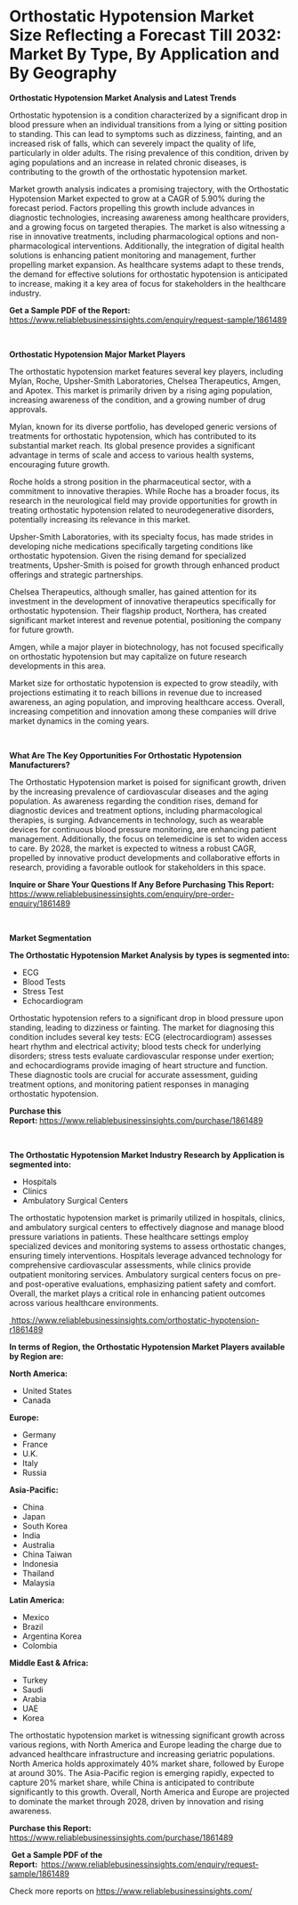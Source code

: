 <p><h1>Orthostatic Hypotension Market Size Reflecting a Forecast Till 2032: Market By Type, By Application and By Geography</h1></p><p><strong>Orthostatic Hypotension Market Analysis and Latest Trends</strong></p>
<p><p>Orthostatic hypotension is a condition characterized by a significant drop in blood pressure when an individual transitions from a lying or sitting position to standing. This can lead to symptoms such as dizziness, fainting, and an increased risk of falls, which can severely impact the quality of life, particularly in older adults. The rising prevalence of this condition, driven by aging populations and an increase in related chronic diseases, is contributing to the growth of the orthostatic hypotension market.</p><p>Market growth analysis indicates a promising trajectory, with the Orthostatic Hypotension Market expected to grow at a CAGR of 5.90% during the forecast period. Factors propelling this growth include advances in diagnostic technologies, increasing awareness among healthcare providers, and a growing focus on targeted therapies. The market is also witnessing a rise in innovative treatments, including pharmacological options and non-pharmacological interventions. Additionally, the integration of digital health solutions is enhancing patient monitoring and management, further propelling market expansion. As healthcare systems adapt to these trends, the demand for effective solutions for orthostatic hypotension is anticipated to increase, making it a key area of focus for stakeholders in the healthcare industry.</p></p>
<p><strong>Get a Sample PDF of the Report:&nbsp;</strong> <a href="https://www.reliablebusinessinsights.com/enquiry/request-sample/1861489?utm_campaign=2757&utm_medium=2&utm_source=Github&utm_content=ia&utm_term=03032025&utm_id=orthostatic-hypotension">https://www.reliablebusinessinsights.com/enquiry/request-sample/1861489</a></p>
<p>&nbsp;</p>
<p><strong>Orthostatic Hypotension Major Market Players</strong></p>
<p><p>The orthostatic hypotension market features several key players, including Mylan, Roche, Upsher-Smith Laboratories, Chelsea Therapeutics, Amgen, and Apotex. This market is primarily driven by a rising aging population, increasing awareness of the condition, and a growing number of drug approvals.</p><p>Mylan, known for its diverse portfolio, has developed generic versions of treatments for orthostatic hypotension, which has contributed to its substantial market reach. Its global presence provides a significant advantage in terms of scale and access to various health systems, encouraging future growth.</p><p>Roche holds a strong position in the pharmaceutical sector, with a commitment to innovative therapies. While Roche has a broader focus, its research in the neurological field may provide opportunities for growth in treating orthostatic hypotension related to neurodegenerative disorders, potentially increasing its relevance in this market.</p><p>Upsher-Smith Laboratories, with its specialty focus, has made strides in developing niche medications specifically targeting conditions like orthostatic hypotension. Given the rising demand for specialized treatments, Upsher-Smith is poised for growth through enhanced product offerings and strategic partnerships.</p><p>Chelsea Therapeutics, although smaller, has gained attention for its investment in the development of innovative therapeutics specifically for orthostatic hypotension. Their flagship product, Northera, has created significant market interest and revenue potential, positioning the company for future growth.</p><p>Amgen, while a major player in biotechnology, has not focused specifically on orthostatic hypotension but may capitalize on future research developments in this area.</p><p>Market size for orthostatic hypotension is expected to grow steadily, with projections estimating it to reach billions in revenue due to increased awareness, an aging population, and improving healthcare access. Overall, increasing competition and innovation among these companies will drive market dynamics in the coming years.</p></p>
<p>&nbsp;</p>
<p><strong>What Are The Key Opportunities For Orthostatic Hypotension Manufacturers?</strong></p>
<p><p>The Orthostatic Hypotension market is poised for significant growth, driven by the increasing prevalence of cardiovascular diseases and the aging population. As awareness regarding the condition rises, demand for diagnostic devices and treatment options, including pharmacological therapies, is surging. Advancements in technology, such as wearable devices for continuous blood pressure monitoring, are enhancing patient management. Additionally, the focus on telemedicine is set to widen access to care. By 2028, the market is expected to witness a robust CAGR, propelled by innovative product developments and collaborative efforts in research, providing a favorable outlook for stakeholders in this space.</p></p>
<p><strong>Inquire or Share Your Questions If Any Before Purchasing This Report:</strong> <a href="https://www.reliablebusinessinsights.com/enquiry/pre-order-enquiry/1861489?utm_campaign=2757&utm_medium=2&utm_source=Github&utm_content=ia&utm_term=03032025&utm_id=orthostatic-hypotension">https://www.reliablebusinessinsights.com/enquiry/pre-order-enquiry/1861489</a></p>
<p>&nbsp;</p>
<p><strong>Market Segmentation</strong></p>
<p><strong>The Orthostatic Hypotension Market Analysis by types is segmented into:</strong></p>
<p><ul><li>ECG</li><li>Blood Tests</li><li>Stress Test</li><li>Echocardiogram</li></ul></p>
<p><p>Orthostatic hypotension refers to a significant drop in blood pressure upon standing, leading to dizziness or fainting. The market for diagnosing this condition includes several key tests: ECG (electrocardiogram) assesses heart rhythm and electrical activity; blood tests check for underlying disorders; stress tests evaluate cardiovascular response under exertion; and echocardiograms provide imaging of heart structure and function. These diagnostic tools are crucial for accurate assessment, guiding treatment options, and monitoring patient responses in managing orthostatic hypotension.</p></p>
<p><strong>Purchase this Report:&nbsp;</strong><a href="https://www.reliablebusinessinsights.com/purchase/1861489?utm_campaign=2757&utm_medium=2&utm_source=Github&utm_content=ia&utm_term=03032025&utm_id=orthostatic-hypotension">https://www.reliablebusinessinsights.com/purchase/1861489</a></p>
<p>&nbsp;</p>
<p><strong>The Orthostatic Hypotension Market Industry Research by Application is segmented into:</strong></p>
<p><ul><li>Hospitals</li><li>Clinics</li><li>Ambulatory Surgical Centers</li></ul></p>
<p><p>The orthostatic hypotension market is primarily utilized in hospitals, clinics, and ambulatory surgical centers to effectively diagnose and manage blood pressure variations in patients. These healthcare settings employ specialized devices and monitoring systems to assess orthostatic changes, ensuring timely interventions. Hospitals leverage advanced technology for comprehensive cardiovascular assessments, while clinics provide outpatient monitoring services. Ambulatory surgical centers focus on pre- and post-operative evaluations, emphasizing patient safety and comfort. Overall, the market plays a critical role in enhancing patient outcomes across various healthcare environments.</p></p>
<p><a href="https://www.reliablebusinessinsights.com/orthostatic-hypotension-r1861489?utm_campaign=2757&utm_medium=2&utm_source=Github&utm_content=ia&utm_term=03032025&utm_id=orthostatic-hypotension">&nbsp;https://www.reliablebusinessinsights.com/orthostatic-hypotension-r1861489</a></p>
<p><strong>In terms of Region, the Orthostatic Hypotension Market Players available by Region are:</strong></p>
<p>
    <p> <strong> North America: </strong>
        <ul>
            <li>United States</li>
            <li>Canada</li>
        </ul>
        </p> 
    <p> <strong> Europe: </strong>
        <ul>
            <li>Germany</li>
            <li>France</li>
            <li>U.K.</li>
            <li>Italy</li>
            <li>Russia</li>
        </ul>
        </p> 
    <p> <strong> Asia-Pacific: </strong>
        <ul>
            <li>China</li>
            <li>Japan</li>
            <li>South Korea</li>
            <li>India</li>
            <li>Australia</li>
            <li>China Taiwan</li>
            <li>Indonesia</li>
            <li>Thailand</li>
            <li>Malaysia</li>
        </ul>
        </p> 
    <p> <strong> Latin America: </strong>
        <ul>
            <li>Mexico</li>
            <li>Brazil</li>
            <li>Argentina Korea</li>
            <li>Colombia</li>
        </ul>
        </p> 
    <p> <strong> Middle East & Africa: </strong>
        <ul>
            <li>Turkey</li>
            <li>Saudi</li>
            <li>Arabia</li>
            <li>UAE</li>
            <li>Korea</li>
        </ul>
    </p>
    </p>
<p><p>The orthostatic hypotension market is witnessing significant growth across various regions, with North America and Europe leading the charge due to advanced healthcare infrastructure and increasing geriatric populations. North America holds approximately 40% market share, followed by Europe at around 30%. The Asia-Pacific region is emerging rapidly, expected to capture 20% market share, while China is anticipated to contribute significantly to this growth. Overall, North America and Europe are projected to dominate the market through 2028, driven by innovation and rising awareness.</p></p>
<p><strong>Purchase this Report: </strong><a href="https://www.reliablebusinessinsights.com/purchase/1861489?utm_campaign=2757&utm_medium=2&utm_source=Github&utm_content=ia&utm_term=03032025&utm_id=orthostatic-hypotension">https://www.reliablebusinessinsights.com/purchase/1861489</a></p>
<p>&nbsp;<strong>Get a Sample PDF of the Report:&nbsp;&nbsp;</strong><a href="https://www.reliablebusinessinsights.com/enquiry/request-sample/1861489?utm_campaign=2757&utm_medium=2&utm_source=Github&utm_content=ia&utm_term=03032025&utm_id=orthostatic-hypotension">https://www.reliablebusinessinsights.com/enquiry/request-sample/1861489</a></p>
<p><strong></strong></p>
<p>Check more reports on <a href="https://www.reliablebusinessinsights.com/?utm_campaign=2757&utm_medium=2&utm_source=Github&utm_content=ia&utm_term=03032025&utm_id=orthostatic-hypotension">https://www.reliablebusinessinsights.com/</a></p>